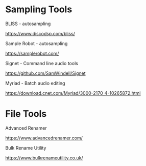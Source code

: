 # Sampling Tools

BLISS - autosampling

https://www.discodsp.com/bliss/

Sample Robot - autosampling

https://samplerobot.com/

Signet - Command line audio tools

https://github.com/SamWindell/Signet

Myriad - Batch audio editing

https://download.cnet.com/Myriad/3000-2170_4-10265872.html

# File Tools

Advanced Renamer

https://www.advancedrenamer.com/

Bulk Rename Utility

https://www.bulkrenameutility.co.uk/
